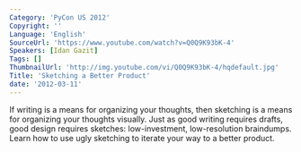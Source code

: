 ```yaml
---
Category: 'PyCon US 2012'
Copyright: ''
Language: 'English'
SourceUrl: 'https://www.youtube.com/watch?v=Q0Q9K93bK-4'
Speakers: [Idan Gazit]
Tags: []
ThumbnailUrl: 'http://img.youtube.com/vi/Q0Q9K93bK-4/hqdefault.jpg'
Title: 'Sketching a Better Product'
date: '2012-03-11'
---
```

If writing is a means for organizing your thoughts, then sketching is a means
for organizing your thoughts visually. Just as good writing requires drafts,
good design requires sketches: low-investment, low-resolution braindumps.
Learn how to use ugly sketching to iterate your way to a better product.

